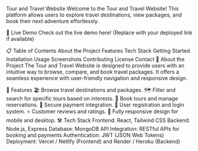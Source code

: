 Tour and Travel Website
Welcome to the Tour and Travel Website! This platform allows users to explore travel destinations, view packages, and book their next adventure effortlessly.

🌟 Live Demo
Check out the live demo here! (Replace with your deployed link if available)

📋 Table of Contents
About the Project
Features
Tech Stack
Getting Started
Installation
Usage
Screenshots
Contributing
License
Contact
📖 About the Project
The Tour and Travel Website is designed to provide users with an intuitive way to browse, compare, and book travel packages. It offers a seamless experience with user-friendly navigation and responsive design.

🌟 Features
🏖️ Browse travel destinations and packages.
🗺️ Filter and search for specific tours based on interests.
📅 Book tours and manage reservations.
🛒 Secure payment integration.
🧳 User registration and login system.
⭐ Customer reviews and ratings.
📱 Fully responsive design for mobile and desktop.
🛠️ Tech Stack
Frontend: React, Tailwind CSS
Backend: Node.js, Express
Database: MongoDB
API Integration: RESTful APIs for booking and payments
Authentication: JWT (JSON Web Tokens)
Deployment: Vercel / Netlify (Frontend) and Render / Heroku (Backend)
